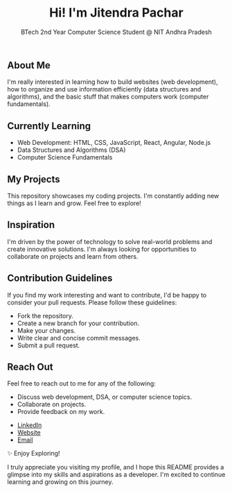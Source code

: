 <!DOCTYPE html>
<html lang="en">
<head>
  <meta charset="UTF-8">
  <meta name="viewport" content="width=device-width, initial-scale=1.0">
  <link rel="stylesheet" href="style.css">
</head>
<body>
  <header>
    <h1>Hi! I'm Jitendra Pachar</h1>
    <p>BTech 2nd Year Computer Science Student @ NIT Andhra Pradesh</p>
  </header>
  <main>
    <h2>About Me</h2>
    <p>I'm really interested in learning how to build websites (web development), how to organize and use information efficiently (data structures and algorithms), and the basic stuff that makes computers work (computer fundamentals).</p>
    <h2>Currently Learning</h2>
    <ul>
      <li>Web Development: HTML, CSS, JavaScript, React, Angular, Node.js</li>
      <li>Data Structures and Algorithms (DSA)</li>
      <li>Computer Science Fundamentals</li>
    </ul>
    <h2>My Projects</h2>
    <p>This repository showcases my coding projects. I'm constantly adding new things as I learn and grow. Feel free to explore!</p>
    <h2>Inspiration</h2>
    <p>I'm driven by the power of technology to solve real-world problems and create innovative solutions. I'm always looking for opportunities to collaborate on projects and learn from others.</p>
    <h2>Contribution Guidelines</h2>
    <p>If you find my work interesting and want to contribute, I'd be happy to consider your pull requests. Please follow these guidelines:</p>
    <ul>
      <li>Fork the repository.</li>
      <li>Create a new branch for your contribution.</li>
      <li>Make your changes.</li>
      <li>Write clear and concise commit messages.</li>
      <li>Submit a pull request.</li>
    </ul>
    <h2>Reach Out</h2>
    <p>Feel free to reach out to me for any of the following:</p>
    <ul>
      <li>Discuss web development, DSA, or computer science topics.</li>
      <li>Collaborate on projects.</li>
      <li>Provide feedback on my work.</li>
    </ul>
    <ul class="contact-list">
      <li>
        <a href="https://www.linkedin.com/in/pachar2/">LinkedIn</a>
      </li>
      <li>
        <a href="pachar.me">Website</a>
      </li>
      <li>
        <a href="asdfjitu@gmail.com">Email</a>
      </li>
    </ul>
  </main>
  <footer>
    <p>✨ Enjoy Exploring!</p>
    <p>I truly appreciate you visiting my profile, and I hope this README provides a glimpse into my skills and aspirations as a developer. I'm excited to continue learning and growing on this journey.</p>
  </footer>
</body>
</html>
